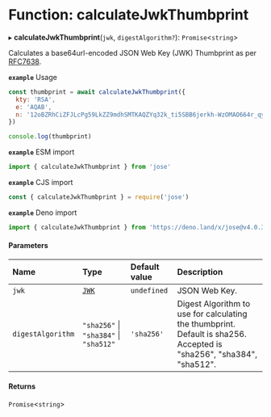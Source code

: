 # Function: calculateJwkThumbprint

▸ **calculateJwkThumbprint**(`jwk`, `digestAlgorithm?`): `Promise`<`string`\>

Calculates a base64url-encoded JSON Web Key (JWK) Thumbprint as per
[RFC7638](https://tools.ietf.org/html/rfc7638).

**`example`** Usage
```js
const thumbprint = await calculateJwkThumbprint({
  kty: 'RSA',
  e: 'AQAB',
  n: '12oBZRhCiZFJLcPg59LkZZ9mdhSMTKAQZYq32k_ti5SBB6jerkh-WzOMAO664r_qyLkqHUSp3u5SbXtseZEpN3XPWGKSxjsy-1JyEFTdLSYe6f9gfrmxkUF_7DTpq0gn6rntP05g2-wFW50YO7mosfdslfrTJYWHFhJALabAeYirYD7-9kqq9ebfFMF4sRRELbv9oi36As6Q9B3Qb5_C1rAzqfao_PCsf9EPsTZsVVVkA5qoIAr47lo1ipfiBPxUCCNSdvkmDTYgvvRm6ZoMjFbvOtgyts55fXKdMWv7I9HMD5HwE9uW839PWA514qhbcIsXEYSFMPMV6fnlsiZvQQ'
})

console.log(thumbprint)
```

**`example`** ESM import
```js
import { calculateJwkThumbprint } from 'jose'
```

**`example`** CJS import
```js
const { calculateJwkThumbprint } = require('jose')
```

**`example`** Deno import
```js
import { calculateJwkThumbprint } from 'https://deno.land/x/jose@v4.0.3/index.ts'
```

#### Parameters

| Name | Type | Default value | Description |
| :------ | :------ | :------ | :------ |
| `jwk` | [`JWK`](../interfaces/types.JWK.md) | `undefined` | JSON Web Key. |
| `digestAlgorithm` | ``"sha256"`` \| ``"sha384"`` \| ``"sha512"`` | `'sha256'` | Digest Algorithm to use for calculating the thumbprint. Default is sha256. Accepted is "sha256", "sha384", "sha512". |

#### Returns

`Promise`<`string`\>
